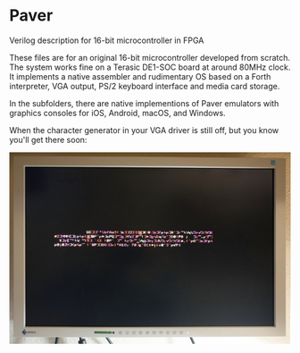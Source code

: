# Paver
Verilog description for 16-bit microcontroller in FPGA

These files are for an original 16-bit microcontroller developed from scratch. The system works fine on a Terasic DE1-SOC board at around 80MHz clock. It implements a native assembler and rudimentary OS based on a Forth interpreter, VGA output, PS/2 keyboard interface and media card storage.

In the subfolders, there are native implementions of Paver emulators with graphics consoles for iOS, Android, macOS, and Windows.

When the character generator in your VGA driver is still off, but you know you'll get there soon:

![CPU board](https://github.com/Dosflange/Paver/blob/main/vga_driver_fail.jpg)

